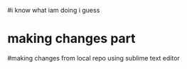 #i know what iam doing i guess
# making changes part
#making changes from local repo using sublime text editor